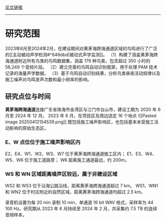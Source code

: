 [论文链接](https://www.sciencedirect.com/science/article/pii/S0006320725001387?via%3Dihub#bb0005)

---
# 研究范围
2023年6月至2024年2月，在建设期间对黄茅海跨海通道区域的鸟鸣进行了广泛的[[主动被动声学检测#^646dbd|被动式声学监测]]。
（1）构建了涵盖黄茅海跨海通道附近所有鸟类的鸟鸣数据集，涵盖 179 种鸟类，包含超过 350 小时的 58,249 个音频片段。 
（2）建立完善的鸟鸣自动识别框架，用于处理 PAM 技术记录的海量声学数据。
（3）基于鸟鸣自动识别结果，分析鸟类昼夜活动规律以及施工噪声对鸟鸣发声次数和最小频率的影响。
## 研究点位与时间
**黄茅海跨海通道**连接广东省珠海市金湾区与江门市台山市，建设工期为 2020 年 6 月至 2024 年 12 月。
2023 年 6 月，在项目区及周边选定 16 个地点
![[Pasted image 20250412154539.png]]
既包括施工噪声影响区，也包括基本未受施工活动影响的原始生态区。
### E、W 点位位于施工噪声影响区内
E2、E4、W1、W2、W3、W7 位于黄茅海跨海通道施工区内；
E1、E3、W4、W5、W6 位于施工道路旁；
W6 距离施工通道最远，约 200m。
### WS 和 WN 区域距离噪声区较远，属于非建设区域
WS2 和 WS3 位于沿海公路沿线，距离黄茅海跨海通道超过 7 km。
WS1、WN1 和 WN2 位于村庄附近的自然区域，距离黄茅海跨海通道均超过 2.5 km。

录音机设置为每 20 min 录制 10 min，单通道 16 bit WAV 格式，采样率为 44 100 Hz。研究期从 2023 年 6 月持续至 2024 年 2 月，共采集约 7.5 TB 的连续音频样本。